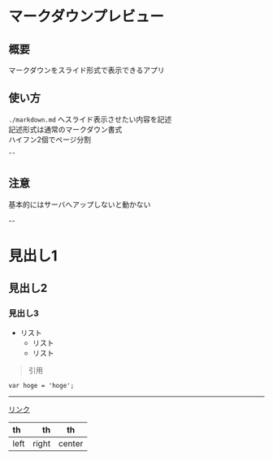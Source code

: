 # マークダウンプレビュー

## 概要
マークダウンをスライド形式で表示できるアプリ  

## 使い方

`./markdown.md` へスライド表示させたい内容を記述  
記述形式は通常のマークダウン書式  
ハイフン2個でページ分割  

&macr;&macr;

## 注意
基本的にはサーバへアップしないと動かない


--

# 見出し1
## 見出し2
### 見出し3

* リスト
  * リスト
  * リスト

> 引用

```
var hoge = 'hoge';
```

---

<a href="#">リンク</a>

|th|th|th|
|:--|--:|:--:|
|left|right|center|
